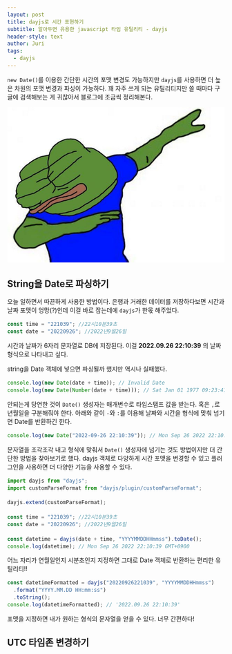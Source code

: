 ```yaml
---
layout: post
title: dayjs로 시간 표현하기
subtitle: 알아두면 유용한 javascript 타임 유틸리티 - dayjs
header-style: text
author: Juri
tags:
  - dayjs
---
```


`new Date()`를 이용한 간단한 시간의 포맷 변경도 가능하지만 `dayjs`를 사용하면 더 높은 차원의 포맷 변경과 파싱이 가능하다. 꽤 자주 쓰게 되는 유틸리티지만 쓸 때마다 구글에 검색해보는 게 귀찮아서 블로그에 조금씩 정리해본다.

![](/img/pepedab.png)

## String을 Date로 파싱하기

오늘 일하면서 따끈하게 사용한 방법이다. 은행과 거래한 데이터를 저장하다보면 시간과 날짜 포맷이 엉망(?)인데 이걸 바로 잡는데에 `dayjs`가 한몫 해주었다.

```js
const time = "221039"; //22시10분39초
const date = "20220926"; //2022년9월26일
```

시간과 날짜가 6자리 문자열로 DB에 저장된다. 이걸 **2022.09.26 22:10:39** 의 날짜형식으로 나타내고 싶다.

string을 Date 객체에 넣으면 파싱될까 했지만 역시나 실패했다.

```js
console.log(new Date(date + time)); // Invalid Date
console.log(new Date(Number(date + time))); // Sat Jan 01 1977 09:23:41 GMT+0900
```

안되는게 당연한 것이 `Date()` 생성자는 매개변수로 타임스탬프 값을 받는다. 혹은 `,`로 년월일을 구분해줘야 한다.
아래와 같이 `-`와 `:`를 이용해 날짜와 시간을 형식에 맞춰 넘기면 Date를 반환하긴 한다.

```js
console.log(new Date("2022-09-26 22:10:39")); // Mon Sep 26 2022 22:10:39 GMT+0900
```

문자열을 조각조각 내고 형식에 맞춰서 `Date()` 생성자에 넘기는 것도 방법이지만 더 간단한 방법을 찾아보기로 했다. dayjs 객체로 다양하게 시간 포맷을 변경할 수 있고 플러그인을 사용하면 더 다양한 기능을 사용할 수 있다.

```js
import dayjs from "dayjs";
import customParseFormat from "dayjs/plugin/customParseFormat";

dayjs.extend(customParseFormat);

const time = "221039"; //22시10분39초
const date = "20220926"; //2022년9월26일

const datetime = dayjs(date + time, "YYYYMMDDHHmmss").toDate();
console.log(datetime); // Mon Sep 26 2022 22:10:39 GMT+0900
```

어느 자리가 연월일인지 시분초인지 지정하면 그대로 Date 객체로 반환하는 편리한 유틸리티!!

```js
const datetimeFormatted = dayjs("20220926221039", "YYYYMMDDHHmmss")
  .format("YYYY.MM.DD HH:mm:ss")
  .toString();
console.log(datetimeFormatted); // '2022.09.26 22:10:39'
```

포맷을 지정하면 내가 원하는 형식의 문자열을 얻을 수 있다. 너무 간편하다!

## UTC 타임존 변경하기
